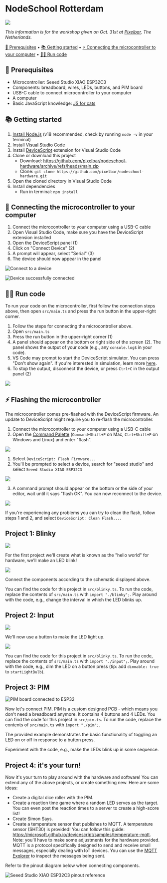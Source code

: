 # NodeSchool Rotterdam

[![](media/title.png)](https://www.meetup.com/nodeschool-rotterdam/events/296236108/)

_This information is for the workshop given on Oct. 31st at [Pixelbar](https://pixelbar.nl), The Netherlands._

[👀 Prerequisites](#rerequisites) •
[📚 Getting started](#getting-started) •
[⚡️ Connecting the microcontroller to your computer](#rerequisites) •
[👨‍💻 Run code](#rerequisites)

## 👀 Prerequisites

- Microcontroller: Seeed Studio XIAO ESP32C3
- Components: breadboard, wires, LEDs, buttons, and PIM board
- USB-C cable to connect microcontroller to your computer
- A computer
- Basic JavaScript knowledge: [JS for cats](http://jsforcats.com/)

## 📚 Getting started

1. [Install Node.js](https://nodejs.org/en/download) (v18 recommended, check by running `node -v` in your terminal)
2. Install [Visual Studio Code](https://code.visualstudio.com)
3. Install [DeviceScript](https://marketplace.visualstudio.com/items?itemName=devicescript.devicescript-vscode) extension for Visual Studio Code
4. Clone or download this project
   - Download: https://github.com/pixelbar/nodeschool-hardware/archive/refs/heads/main.zip
   - Clone: `git clone https://github.com/pixelbar/nodeschool-hardware.git`
5. Open the cloned directory in Visual Studio Code
6. Install dependencies
   - Run in terminal: `npm install`

## 🚀 Connecting the microcontroller to your computer

1. Connect the microcontroller to your computer using a USB-C cable
2. Open Visual Studio Code, make sure you have the DeviceScript extension installed
3. Open the DeviceScript panel (1)
4. Click on "Connect Device" (2)
5. A prompt will appear, select "Serial" (3)
6. The device should now appear in the panel

![Connect to a device](media/connect-device.png)

![Device successfully connected](media/device-overview.png)

## 👨‍💻 Run code

To run your code on the microcontroller, first follow the connection steps above, then open `src/main.ts` and press the run button in the upper-right corner.

1. Follow the steps for connecting the microcontroller above.
2. Open `src/main.ts`
3. Press the run button in the upper-right corner (1)
4. A panel should appear on the bottom or right side of the screen (2). The panel shows the output of your code (e.g., any `console.log`s in your code).
5. VS Code may prompt to start the DeviceScript simulator. You can press "Don't show again". If you're interested in simulation, learn more [here](https://microsoft.github.io/devicescript/developer/simulation).
6. To stop the output, disconnect the device, or press `Ctrl+C` in the output panel (2)

![](media/run-code.png)

## ⚡️ Flashing the microcontroller

The microcontroller comes pre-flashed with the DeviceScript firmware. An update to DeviceScript might require you to re-flash the microcontroller.

1. Connect the microcontroller to your computer using a USB-C cable
2. Open the [Command Palette](https://code.visualstudio.com/docs/getstarted/userinterface#_command-palette) (`Command+Shift+P` on Mac, `Ctrl+Shift+P` on Windows and Linux) and enter "flash".

![](media/flash.png)

1. Select `DeviceScript: Flash Firmware...`
2. You'll be prompted to select a device, search for "seeed studio" and select `Seeed Studio XIAO ESP32C3`

![](media/flash-2.png)

3. A command prompt should appear on the bottom or the side of your editor, wait until it says "flash OK". You can now reconnect to the device.

![](media/flash-success.png)

If you're experiencing any problems you can try to clean the flash, follow steps 1 and 2, and select `DeviceScript: Clean Flash...`.

## Project 1: Blinky

![](media/blinky.jpeg)

For the first project we'll create what is known as the "hello world" for hardware, we'll make an LED blink!

![](media/lesson_1.png)

Connect the components according to the schematic displayed above.

You can find the code for this project in `src/blinky.ts`. To run the code, replace the contents of `src/main.ts` with `import "./blinky";`. Play around with the code, e.g., change the interval in which the LED blinks up.

## Project 2: Input

![](media/input.jpeg)

We'll now use a button to make the LED light up.

![](media/lesson_2.png)

You can find the code for this project in `src/blinky.ts`. To run the code, replace the contents of `src/main.ts` with `import "./input";`. Play around with the code, e.g., dim the LED on a button press (tip: add `dimmable: true` to `startLightBulb`).

## Project 3: PIM

![PIM board connected to ESP32](media/pim.jpeg)

Now let's connect PIM. PIM is a custom designed PCB - which means you don't need a breadboard anymore. It contains 4 buttons and 4 LEDs. You can find the code for this project in `src/pim.ts`. To run the code, replace the contents of `src/main.ts` with `import "./pim";`.

The provided example demonstrates the basic functionality of toggling an LED on or off in response to a button press.

Experiment with the code, e.g., make the LEDs blink up in some sequence.

## Project 4: it's your turn!

Now it's your turn to play around with the hardware and software! You can extend any of the above projects, or create something new. Here are some ideas:

- Create a digital dice roller with the PIM.
- Create a reaction time game where a random LED serves as the target. You can even post the reaction times to a server to create a high-score list!
- Create Simon Says.
- Create a temperature sensor that publishes to MQTT. A temperature sensor (SHT30) is provided! You can follow this guide: https://microsoft.github.io/devicescript/samples/temperature-mqtt. Note: you'll have to make some adjustments for the hardware provided. MQTT is a protocol specifically designed to send and receive small messages, especially dealing with IoT devices. You can use the [MQTT Explorer](http://mqtt-explorer.com/) to inspect the messages being sent.

Refer to the pinout diagram below when connecting components.

![Seeed Studio XIAO ESP32C3 pinout reference](media/esp.png)
